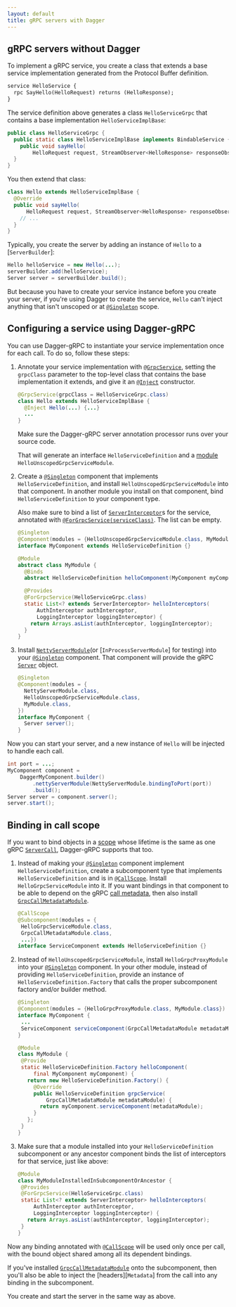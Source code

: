 ```yaml
---
layout: default
title: gRPC servers with Dagger
---
```


## gRPC servers without Dagger

To implement a gRPC service, you create a class that extends a base service
implementation generated from the Protocol Buffer definition.

```proto
service HelloService {
  rpc SayHello(HelloRequest) returns (HelloResponse);
}
```

The service definition above generates a class `HelloServiceGrpc` that contains
a base implementation `HelloServiceImplBase`:

```java
public class HelloServiceGrpc {
  public static class HelloServiceImplBase implements BindableService {
    public void sayHello(
        HelloRequest request, StreamObserver<HelloResponse> responseObserver);
  }
}
```

You then extend that class:

```java
class Hello extends HelloServiceImplBase {
  @Override
  public void sayHello(
      HelloRequest request, StreamObserver<HelloResponse> responseObserver) {
    // ...
  }
}
```

Typically, you create the server by adding an instance of `Hello` to a
[`ServerBuilder`]:

```java
Hello helloService = new Hello(...);
serverBuilder.add(helloService);
Server server = serverBuilder.build();
```

But because you have to create your service instance before you create your
server, if you're using Dagger to create the service, `Hello` can't inject
anything that isn't unscoped or at [`@Singleton`] scope.

## Configuring a service using Dagger-gRPC

You can use Dagger-gRPC to instantiate your service implementation once for each
call. To do so, follow these steps:

1.  Annotate your service implementation with [`@GrpcService`], setting the
    `grpcClass` parameter to the top-level class that contains the base
    implementation it extends, and give it an [`@Inject`] constructor.

    ```java
    @GrpcService(grpcClass = HelloServiceGrpc.class)
    class Hello extends HelloServiceImplBase {
      @Inject Hello(...) {...}
      ...
    }
    ```

    Make sure the Dagger-gRPC server annotation processor runs over your source
    code.


    That will generate an interface `HelloServiceDefinition` and a [module]
    `HelloUnscopedGrpcServiceModule`.

2.  Create a [`@Singleton`] component that implements `HelloServiceDefinition`,
    and install `HelloUnscopedGrpcServiceModule` into that component. In another
    module you install on that component, bind `HelloServiceDefinition` to your
    component type.

    Also make sure to bind a list of [`ServerInterceptor`]s for the service,
    annotated with [`@ForGrpcService(serviceClass)`][`@ForGrpcService`]. The
    list can be empty.

    ```java
    @Singleton
    @Component(modules = {HelloUnscopedGrpcServiceModule.class, MyModule.class})
    interface MyComponent extends HelloServiceDefinition {}

    @Module
    abstract class MyModule {
      @Binds
      abstract HelloServiceDefinition helloComponent(MyComponent myComponent);

      @Provides
      @ForGrpcService(HelloServiceGrpc.class)
      static List<? extends ServerInterceptor> helloInterceptors(
          AuthInterceptor authInterceptor,
          LoggingInterceptor loggingInterceptor) {
        return Arrays.asList(authInterceptor, loggingInterceptor);
      }
    }
    ```

3.  Install [`NettyServerModule`](or [`InProcessServerModule`] for testing) into
    your [`@Singleton`] component. That component will provide the gRPC
    [`Server`] object.

    ```java
    @Singleton
    @Component(modules = {
      NettyServerModule.class,
      HelloUnscopedGrpcServiceModule.class,
      MyModule.class,
    })
    interface MyComponent {
      Server server();
    }
    ```

Now you can start your server, and a new instance of `Hello` will be injected to
handle each call.

```java
int port = ...;
MyComponent component =
    DaggerMyComponent.builder()
        .nettyServerModule(NettyServerModule.bindingToPort(port))
        .build();
Server server = component.server();
server.start();
```

## Binding in call scope <a name=call-scope></a>

If you want to bind objects in a [scope] whose lifetime is the same as one gRPC
[`ServerCall`], Dagger-gRPC supports that too.

1.  Instead of making your [`@Singleton`] component implement
    `HelloServiceDefinition`, create a subcomponent type that implements
    `HelloServiceDefinition` and is in [`@CallScope`]. Install
    `HelloGrpcServiceModule` into it. If you want bindings in that component to
    be able to depend on the gRPC [call metadata], then also install
    [`GrpcCallMetadataModule`].

    ```java
    @CallScope
    @Subcomponent(modules = {
     HelloGrpcServiceModule.class,
     GrpcCallMetadataModule.class,
     ...})
    interface ServiceComponent extends HelloServiceDefinition {}
    ```

2.  Instead of `HelloUnscopedGrpcServiceModule`, install `HelloGrpcProxyModule`
    into your [`@Singleton`] component. In your other module, instead of
    providing `HelloServiceDefinition`, provide an instance of
    `HelloServiceDefinition.Factory` that calls the proper subcomponent factory
    and/or builder method.

    ```java
    @Singleton
    @Component(modules = {HelloGrpcProxyModule.class, MyModule.class})
    interface MyComponent {
     ...
     ServiceComponent serviceComponent(GrpcCallMetadataModule metadataModule);
    }

    @Module
    class MyModule {
     @Provide
     static HelloServiceDefinition.Factory helloComponent(
         final MyComponent myComponent) {
       return new HelloServiceDefinition.Factory() {
         @Override
         public HelloServiceDefinition grpcService(
             GrpcCallMetadataModule metadataModule) {
           return myComponent.serviceComponent(metadataModule);
         }
       };
     }
    }
    ```

3.  Make sure that a module installed into your `HelloServiceDefinition`
    subcomponent or any ancestor component binds the list of interceptors for
    that service, just like above:

    ```java
    @Module
    class MyModuleInstalledInSubcomponentOrAncestor {
     @Provides
     @ForGrpcService(HelloServiceGrpc.class)
     static List<? extends ServerInterceptor> helloInterceptors(
         AuthInterceptor authInterceptor,
         LoggingInterceptor loggingInterceptor) {
       return Arrays.asList(authInterceptor, loggingInterceptor);
     }
    }
    ```

Now any binding annotated with [`@CallScope`] will be used only once per call,
with the bound object shared among all its dependent bindings.

If you've installed [`GrpcCallMetadataModule`] onto the subcomponent, then
you'll also be able to inject the [headers][`Metadata`] from the call into any
binding in the subcomponent.

You create and start the server in the same way as above.

<!-- References -->

[`AbstractServerBuilder`]: https://github.com/grpc/grpc-java/blob/master/core/src/main/java/io/grpc/AbstractServerBuilder.java
[call metadata]: https://github.com/grpc/grpc-java/blob/master/core/src/main/java/io/grpc/Metadata.java
[`@CallScope`]: https://google.github.io/dagger/api/latest/dagger/grpc/server/CallScope.html
[`@ForGrpcService`]: https://google.github.io/dagger/api/latest/dagger/grpc/server/ForGrpcService.html
[`GrpcCallMetadataModule`]: https://google.github.io/dagger/api/latest/dagger/grpc/server/GrpcCallMetadataModule.html
[`@GrpcService`]: https://google.github.io/dagger/api/latest/dagger/grpc/server/GrpcServices.html
[`@Inject`]: https://docs.oracle.com/javaee/7/api/javax/inject/Inject.html
[`Metadata.Headers`]: https://github.com/grpc/grpc-java/blob/master/core/src/main/java/io/grpc/Metadata.java
[module]: https://google.github.io/dagger/api/latest/dagger/Module.html
[`NettyServerModule`]: https://google.github.io/dagger/api/latest/dagger/grpc/server/NettyServerModule.html
[scope]: https://docs.oracle.com/javaee/7/api/javax/inject/Scope.html
[`Server`]: https://github.com/grpc/grpc-java/blob/master/core/src/main/java/io/grpc/Server.java
[`ServerCall`]: https://github.com/grpc/grpc-java/blob/master/core/src/main/java/io/grpc/ServerCall.java
[`ServerInterceptor`]: https://github.com/grpc/grpc-java/blob/master/core/src/main/java/io/grpc/ServerInterceptor.java
[`ServerServiceDefinition`]: https://github.com/grpc/grpc-java/blob/master/core/src/main/java/io/grpc/ServerServiceDefinition.java
[`@Singleton`]: https://docs.oracle.com/javaee/7/api/javax/inject/Singleton.html
